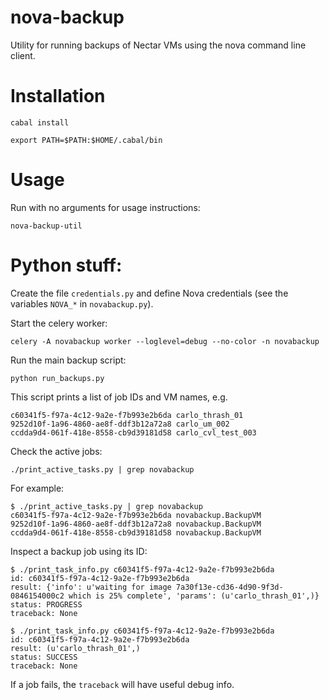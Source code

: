 nova-backup
===========

Utility for running backups of Nectar VMs using the nova command line client.

# Installation

    cabal install

    export PATH=$PATH:$HOME/.cabal/bin

# Usage

Run with no arguments for usage instructions:

    nova-backup-util

# Python stuff:

Create the file `credentials.py` and define Nova credentials (see the variables `NOVA_*` in `novabackup.py`).

Start the celery worker:

    celery -A novabackup worker --loglevel=debug --no-color -n novabackup

Run the main backup script:

    python run_backups.py

This script prints a list of job IDs and VM names, e.g.

    c60341f5-f97a-4c12-9a2e-f7b993e2b6da carlo_thrash_01
    9252d10f-1a96-4860-ae8f-ddf3b12a72a8 carlo_um_002
    ccdda9d4-061f-418e-8558-cb9d39181d58 carlo_cvl_test_003

Check the active jobs:

    ./print_active_tasks.py | grep novabackup

For example:

    $ ./print_active_tasks.py | grep novabackup
    c60341f5-f97a-4c12-9a2e-f7b993e2b6da novabackup.BackupVM
    9252d10f-1a96-4860-ae8f-ddf3b12a72a8 novabackup.BackupVM
    ccdda9d4-061f-418e-8558-cb9d39181d58 novabackup.BackupVM

Inspect a backup job using its ID:

    $ ./print_task_info.py c60341f5-f97a-4c12-9a2e-f7b993e2b6da
    id: c60341f5-f97a-4c12-9a2e-f7b993e2b6da
    result: {'info': u'waiting for image 7a30f13e-cd36-4d90-9f3d-0846154000c2 which is 25% complete', 'params': (u'carlo_thrash_01',)}
    status: PROGRESS
    traceback: None

    $ ./print_task_info.py c60341f5-f97a-4c12-9a2e-f7b993e2b6da
    id: c60341f5-f97a-4c12-9a2e-f7b993e2b6da
    result: (u'carlo_thrash_01',)
    status: SUCCESS
    traceback: None

If a job fails, the `traceback` will have useful debug info.


